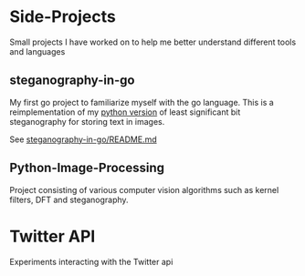 # Side-Projects
Small projects I have worked on to help me better understand different tools and languages


## steganography-in-go
My first go project to familiarize myself with the go language.
This is a reimplementation of my [python version](Python-Image-Processing/Steganography.py) of
least significant bit steganography for storing text in images.

See [steganography-in-go/README.md](steganography-in-go/README.md)

## Python-Image-Processing
Project consisting of various computer vision algorithms such as kernel filters,
DFT and steganography.

# Twitter API
Experiments interacting with the Twitter api
